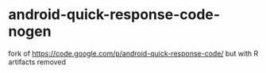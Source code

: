 android-quick-response-code-nogen
=================================

fork of https://code.google.com/p/android-quick-response-code/ but with R artifacts removed
